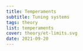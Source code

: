 ```yaml
---
title: Temperaments
subtitle: Tuning systems
tags: theory
list: temperaments
cover: theory/et-limits.svg
date: 2021-09-20
---
```


